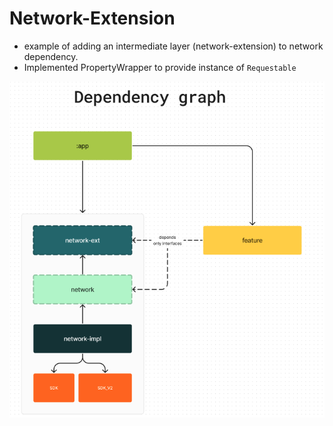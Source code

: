 # Network-Extension
- example of adding an intermediate layer (network-extension) to network dependency.
- Implemented PropertyWrapper to provide instance of `Requestable`

![graph](/dependecy-graph.png)